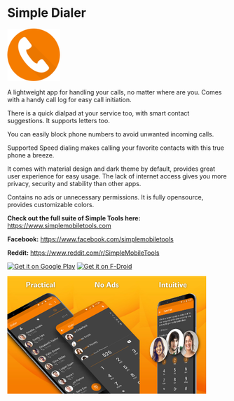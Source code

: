 # Simple Dialer
<img alt="Logo" src="fastlane/metadata/android/en-US/images/icon.png" width="120" />

A lightweight app for handling your calls, no matter where are you. Comes with a handy call log for easy call initiation.

There is a quick dialpad at your service too, with smart contact suggestions. It supports letters too.

You can easily block phone numbers to avoid unwanted incoming calls.

Supported Speed dialing makes calling your favorite contacts with this true phone a breeze.

It comes with material design and dark theme by default, provides great user experience for easy usage. The lack of internet access gives you more privacy, security and stability than other apps.

Contains no ads or unnecessary permissions. It is fully opensource, provides customizable colors.

<b>Check out the full suite of Simple Tools here:</b>
https://www.simplemobiletools.com

<b>Facebook:</b>
https://www.facebook.com/simplemobiletools

<b>Reddit:</b>
https://www.reddit.com/r/SimpleMobileTools

<a href='https://play.google.com/store/apps/details?id=com.simplemobiletools.dialer'><img src='https://simplemobiletools.com/images/button-google-play.svg' alt='Get it on Google Play' height='45' /></a>
<a href='https://f-droid.org/packages/com.simplemobiletools.dialer'><img src='https://simplemobiletools.com/images/button-f-droid.png' alt='Get it on F-Droid' height='45' /></a>

<div style="display:flex;">
<img alt="App image" src="fastlane/metadata/android/en-US/images/phoneScreenshots/english/1.jpg" width="30%">
<img alt="App image" src="fastlane/metadata/android/en-US/images/phoneScreenshots/english/2.jpg" width="30%">
<img alt="App image" src="fastlane/metadata/android/en-US/images/phoneScreenshots/english/3.jpg" width="30%">
</div>
